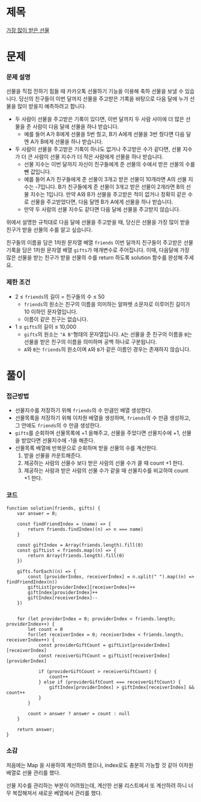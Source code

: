 # 제목

[가장 많이 받은 선물](https://school.programmers.co.kr/learn/courses/30/lessons/258712)

# 문제

### 문제 설명

선물을 직접 전하기 힘들 때 카카오톡 선물하기 기능을 이용해 축하 선물을 보낼 수 있습니다. 당신의 친구들이 이번 달까지 선물을 주고받은 기록을 바탕으로 다음 달에 누가 선물을 많이 받을지 예측하려고 합니다.

- 두 사람이 선물을 주고받은 기록이 있다면, 이번 달까지 두 사람 사이에 더 많은 선물을 준 사람이 다음 달에 선물을 하나 받습니다.
  - 예를 들어 A가 B에게 선물을 5번 줬고, B가 A에게 선물을 3번 줬다면 다음 달엔 A가 B에게 선물을 하나 받습니다.
- 두 사람이 선물을 주고받은 기록이 하나도 없거나 주고받은 수가 같다면, 선물 지수가 더 큰 사람이 선물 지수가 더 작은 사람에게 선물을 하나 받습니다.
  - 선물 지수는 이번 달까지 자신이 친구들에게 준 선물의 수에서 받은 선물의 수를 뺀 값입니다.
  - 예를 들어 A가 친구들에게 준 선물이 3개고 받은 선물이 10개라면 A의 선물 지수는 -7입니다. B가 친구들에게 준 선물이 3개고 받은 선물이 2개라면 B의 선물 지수는 1입니다. 만약 A와 B가 선물을 주고받은 적이 없거나 정확히 같은 수로 선물을 주고받았다면, 다음 달엔 B가 A에게 선물을 하나 받습니다.
  - 만약 두 사람의 선물 지수도 같다면 다음 달에 선물을 주고받지 않습니다.

위에서 설명한 규칙대로 다음 달에 선물을 주고받을 때, 당신은 선물을 가장 많이 받을 친구가 받을 선물의 수를 알고 싶습니다.

친구들의 이름을 담은 1차원 문자열 배열 `friends` 이번 달까지 친구들이 주고받은 선물 기록을 담은 1차원 문자열 배열 `gifts`가 매개변수로 주어집니다. 이때, 다음달에 가장 많은 선물을 받는 친구가 받을 선물의 수를 return 하도록 solution 함수를 완성해 주세요.

### 제한 조건

- 2 ≤ `friends`의 길이 = 친구들의 수 ≤ 50
  - `friends`의 원소는 친구의 이름을 의미하는 알파벳 소문자로 이루어진 길이가 10 이하인 문자열입니다.
  - 이름이 같은 친구는 없습니다.
- 1 ≤ `gifts`의 길이 ≤ 10,000
  - `gifts`의 원소는 `"A B"`형태의 문자열입니다. `A`는 선물을 준 친구의 이름을 `B`는 선물을 받은 친구의 이름을 의미하며 공백 하나로 구분됩니다.
  - `A`와 `B`는 `friends`의 원소이며 `A`와 `B`가 같은 이름인 경우는 존재하지 않습니다.

# 풀이

### 접근방법

- 선물지수를 저장하기 위해 `friends`의 수 만큼인 배열 생성한다.
- 선물목록을 저장하기 위해 이차원 배열을 생성하며, `friends`의 수 만큼 생성하고, 그 안에도 `friends`의 수 만큼 생성한다.
- `gifts`를 순회하며 선물목록에 +1 을해주고, 선물을 주었다면 선물지수에 +1, 선물을 받았다면 선물지수에 -1을 해준다.
- 선물목록 배열에 반복문으로 순회하며 받을 선물의 수를 계산한다.
  1. 받을 선물을 카운트해준다.
  2. 제공하는 사람의 선물수 보다 받은 사람의 선물 수가 클 때 count +1 한다.
  3. 제공하는 사람과 받은 사람의 선물 수가 같을 때 선물지수를 비교하여 count +1 한다.

### 코드

```
function solution(friends, gifts) {
    var answer = 0;

    const findFriendIndex = (name) => {
        return friends.findIndex((n) => n === name)
    }

    const giftIndex = Array(friends.length).fill(0)
    const giftList = friends.map((n) => {
        return Array(friends.length).fill(0)
    })

    gifts.forEach((n) => {
        const [providerIndex, receiverIndex] = n.split(" ").map((n) => findFriendIndex(n))
        giftList[providerIndex][receiverIndex]++
        giftIndex[providerIndex]++
        giftIndex[receiverIndex]--
    })


    for (let providerIndex = 0; providerIndex < friends.length; providerIndex++) {
        let count = 0
        for(let receiverIndex = 0; receiverIndex < friends.length; receiverIndex++) {
            const providerGiftCount = giftList[providerIndex][receiverIndex]
            const receiverGiftCount = giftList[receiverIndex][providerIndex]

            if (providerGiftCount > receiverGiftCount) {
                count++
            } else if (providerGiftCount === receiverGiftCount) {
                giftIndex[providerIndex] > giftIndex[receiverIndex] && count++
            }
        }

        count > answer ? answer = count : null
    }

    return answer;
}
```

### 소감

처음에는 Map 을 사용하여 계산하려 했으나, index로도 충분히 가능할 것 같아 이차원 배열로 선물 관리를 했다.

선물 지수를 관리하는 부분이 어려웠는데, 계산한 선물 리스트에서 또 계산하려 하니 너무 복잡해져서 새로운 베열에서 관리를 했다.
